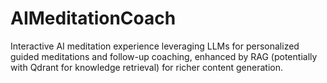 # AIMeditationCoach
Interactive AI meditation experience leveraging LLMs for personalized guided meditations and follow-up coaching, enhanced by RAG (potentially with Qdrant for knowledge retrieval) for richer content generation.
